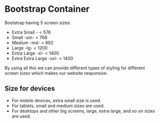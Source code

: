 # Bootstrap Container

Bootstrap having 5 screen sizes:
- Extra Small - < 576
- Small -sm- < 768
- Medium -md- < 992
- Large -lg- < 1200
- Extra Large -xl- < 1400
- Extra Extra Large -xxl- > 1400

By using all this we can provide different types of styling for different screen sizes which makes our website responsive.

## Size for devices
- For mobile devices, extra small size is used.
- For tablets, small and medium sizes are used.
- For desktops and other big screens, large, extra large, and so on sizes are used.

